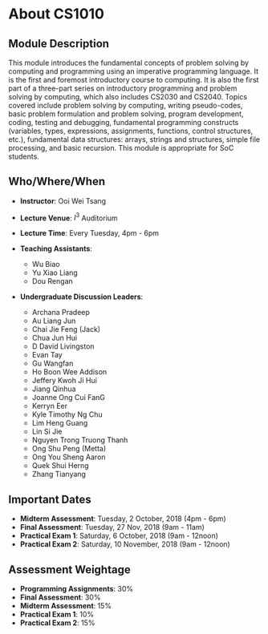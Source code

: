 # About CS1010

## Module Description

This module introduces the fundamental concepts of problem solving by computing and programming using an imperative programming language. It is the first and foremost introductory course to computing. It is also the first part of a three-part series on introductory programming and problem solving by computing, which also includes CS2030 and CS2040. Topics covered include problem solving by computing, writing pseudo-codes, basic problem formulation and problem solving, program development, coding, testing and debugging, fundamental programming constructs (variables, types, expressions, assignments, functions, control structures, etc.), fundamental data structures: arrays, strings and structures, simple file processing, and basic recursion. This module is appropriate for SoC students.

## Who/Where/When

- **Instructor**: Ooi Wei Tsang
- **Lecture Venue**: $I^3$ Auditorium
- **Lecture Time**: Every Tuesday, 4pm - 6pm
- **Teaching Assistants**:
     
	- Wu Biao
	- Yu Xiao Liang
	- Dou Rengan

- **Undergraduate Discussion Leaders**:

    - Archana Pradeep
    - Au Liang Jun
    - Chai Jie Feng (Jack)
    - Chua Jun Hui
    - D David Livingston
    - Evan Tay
    - Gu Wangfan
    - Ho Boon Wee Addison
    - Jeffery Kwoh Ji Hui
    - Jiang Qinhua
    - Joanne Ong Cui FanG
    - Kerryn Eer
    - Kyle Timothy Ng Chu
    - Lim Heng Guang
    - Lin Si Jie
    - Nguyen Trong Truong Thanh
    - Ong Shu Peng (Metta)
    - Ong You Sheng Aaron
    - Quek Shui Herng
    - Zhang Tianyang

## Important Dates

- **Midterm Assessment**: Tuesday, 2 October, 2018 (4pm - 6pm)
- **Final Assessment**: Tuesday, 27 Nov, 2018 (9am - 11am)
- **Practical Exam 1**: Saturday, 6 October, 2018 (9am - 12noon)
- **Practical Exam 2**: Saturday, 10 November, 2018 (9am - 12noon)

## Assessment Weightage

- **Programming Assignments**: 30%
- **Final Assessment**: 30%
- **Midterm Assessment**: 15%
- **Practical Exam 1**: 10%
- **Practical Exam 2**: 15%

